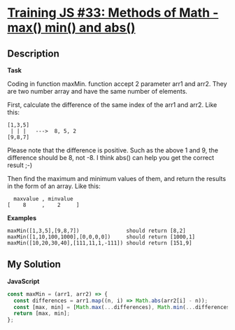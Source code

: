 # [Training JS #33: Methods of Math - max() min() and abs()](https://www.codewars.com/kata/5733d6c2d780e20173000baa)

## Description

**Task**

Coding in function maxMin. function accept 2 parameter arr1 and arr2. They are two number array and have the same number of elements.

First, calculate the difference of the same index of the arr1 and arr2. Like this:

```
[1,3,5]
 | | |   --->  8, 5, 2
[9,8,7]
```

Please note that the difference is positive. Such as the above 1 and 9, the difference should be 8, not -8. I think abs() can help you get the correct result ;-)

Then find the maximum and minimum values of them, and return the results in the form of an array. Like this:

```
  maxvalue , minvalue
[    8     ,    2     ]
```

**Examples**

```
maxMin([1,3,5],[9,8,7])               should return [8,2]
maxMin([1,10,100,1000],[0,0,0,0])     should return [1000,1]
maxMin([10,20,30,40],[111,11,1,-111]) should return [151,9]
```

## My Solution

**JavaScript**

```js
const maxMin = (arr1, arr2) => {
  const differences = arr1.map((n, i) => Math.abs(arr2[i] - n));
  const [max, min] = [Math.max(...differences), Math.min(...differences)];
  return [max, min];
};
```
